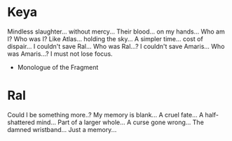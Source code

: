 # Keya
Mindless slaughter... without mercy...
Their blood... on my hands...
Who am I? Who was I?
Like Atlas... holding the sky...
A simpler time... cost of dispair...
I couldn't save Ral...
Who was Ral...?
I couldn't save Amaris...
Who was Amaris...?
I must not lose focus.
- Monologue of the Fragment

# Ral
Could I be something more..?
My memory is blank...
A cruel fate...
A half-shattered mind...
Part of a larger whole...
A curse gone wrong...
The damned wristband...
Just a memory...
